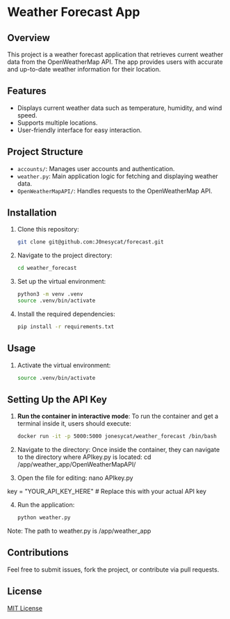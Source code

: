 # Weather Forecast App

## Overview
This project is a weather forecast application that retrieves current weather data from the OpenWeatherMap API. The app provides users with accurate and up-to-date weather information for their location.

## Features
- Displays current weather data such as temperature, humidity, and wind speed.
- Supports multiple locations.
- User-friendly interface for easy interaction.

## Project Structure
- `accounts/`: Manages user accounts and authentication.
- `weather.py`: Main application logic for fetching and displaying weather data.
- `OpenWeatherMapAPI/`: Handles requests to the OpenWeatherMap API.
  
## Installation

1. Clone this repository:
    ```bash
    git clone git@github.com:J0nesycat/forecast.git
    ```
2. Navigate to the project directory:
    ```bash
    cd weather_forecast
    ```
3. Set up the virtual environment:
    ```bash
    python3 -m venv .venv
    source .venv/bin/activate
    ```
4. Install the required dependencies:
    ```bash
    pip install -r requirements.txt
    ```

## Usage

1. Activate the virtual environment:
    ```bash
    source .venv/bin/activate
    ```

## Setting Up the API Key

1. **Run the container in interactive mode**:
   To run the container and get a terminal inside it, users should execute:
   ```bash
   docker run -it -p 5000:5000 jonesycat/weather_forecast /bin/bash

2. Navigate to the directory: Once inside the container, they can navigate to the directory where APIkey.py is located:
cd /app/weather_app/OpenWeatherMapAPI/

3. Open the file for editing:
nano APIkey.py

key = "YOUR_API_KEY_HERE"  # Replace this with your actual API key

4. Run the application:
    ```bash
    python weather.py
    ```
Note: The path to weather.py is  /app/weather_app

## Contributions
Feel free to submit issues, fork the project, or contribute via pull requests.

## License
[MIT License](LICENSE)

